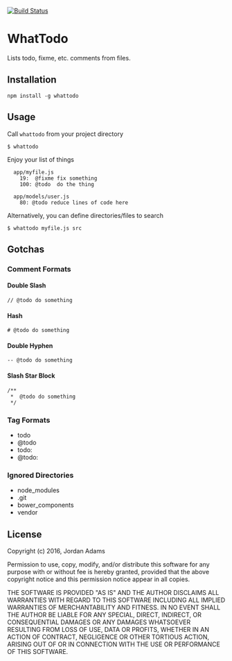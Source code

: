 [![Build Status](https://travis-ci.org/JordanAdams/whattodo.svg?branch=master)](https://travis-ci.org/JordanAdams/whattodo)

WhatTodo
========

Lists todo, fixme, etc. comments from files.

## Installation

    npm install -g whattodo

## Usage

Call `whattodo` from your project directory

    $ whattodo

Enjoy your list of things

```
  app/myfile.js
    19:  @fixme fix something
    100: @todo  do the thing

  app/models/user.js
    80: @todo reduce lines of code here
```

Alternatively, you can define directories/files to search

    $ whattodo myfile.js src

## Gotchas

### Comment Formats

#### Double Slash
    // @todo do something

#### Hash
    # @todo do something

#### Double Hyphen
    -- @todo do something

#### Slash Star Block
```
/**
 *  @todo do something
 */
```

### Tag Formats
- todo
- @todo
- todo:
- @todo:

### Ignored Directories
- node_modules
- .git
- bower_components
- vendor

## License

Copyright (c) 2016, Jordan Adams

Permission to use, copy, modify, and/or distribute this software for any purpose with or without fee is hereby granted, provided that the above copyright notice and this permission notice appear in all copies.

THE SOFTWARE IS PROVIDED "AS IS" AND THE AUTHOR DISCLAIMS ALL WARRANTIES WITH REGARD TO THIS SOFTWARE INCLUDING ALL IMPLIED WARRANTIES OF MERCHANTABILITY AND FITNESS. IN NO EVENT SHALL THE AUTHOR BE LIABLE FOR ANY SPECIAL, DIRECT, INDIRECT, OR CONSEQUENTIAL DAMAGES OR ANY DAMAGES WHATSOEVER RESULTING FROM LOSS OF USE, DATA OR PROFITS, WHETHER IN AN ACTION OF CONTRACT, NEGLIGENCE OR OTHER TORTIOUS ACTION, ARISING OUT OF OR IN CONNECTION WITH THE USE OR PERFORMANCE OF THIS SOFTWARE.
